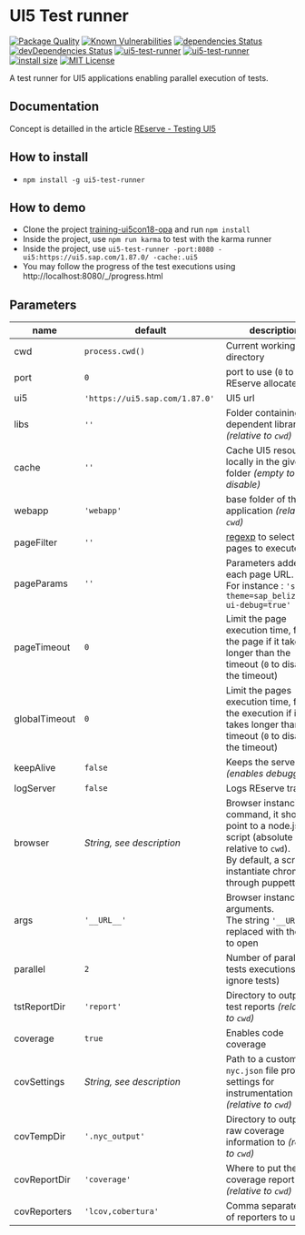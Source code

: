 # UI5 Test runner

[![Package Quality](https://npm.packagequality.com/shield/ui5-test-runner.svg)](https://packagequality.com/#?package=ui5-test-runner)
[![Known Vulnerabilities](https://snyk.io/test/github/ArnaudBuchholz/ui5-test-runner/badge.svg?targetFile=package.json)](https://snyk.io/test/github/ArnaudBuchholz/ui5-test-runner?targetFile=package.json)
[![dependencies Status](https://david-dm.org/ArnaudBuchholz/ui5-test-runner/status.svg)](https://david-dm.org/ArnaudBuchholz/ui5-test-runner)
[![devDependencies Status](https://david-dm.org/ArnaudBuchholz/ui5-test-runner/dev-status.svg)](https://david-dm.org/ArnaudBuchholz/ui5-test-runner?type=dev)
[![ui5-test-runner](https://badge.fury.io/js/ui5-test-runner.svg)](https://www.npmjs.org/package/ui5-test-runner)
[![ui5-test-runner](http://img.shields.io/npm/dm/ui5-test-runner.svg)](https://www.npmjs.org/package/ui5-test-runner)
[![install size](https://packagephobia.now.sh/badge?p=ui5-test-runner)](https://packagephobia.now.sh/result?p=ui5-test-runner)
[![MIT License](https://img.shields.io/badge/License-MIT-yellow.svg)](https://opensource.org/licenses/MIT)

A test runner for UI5 applications enabling parallel execution of tests.

## Documentation

Concept is detailled in the  article [REserve - Testing UI5](https://arnaud-buchholz.medium.com/reserve-testing-ui5-85187d5eb7f1)

## How to install

* `npm install -g ui5-test-runner`

## How to demo

* Clone the project [training-ui5con18-opa](https://github.com/ArnaudBuchholz/training-ui5con18-opa) and run `npm install`
* Inside the project, use `npm run karma` to test with the karma runner
* Inside the project, use `ui5-test-runner -port:8080 -ui5:https://ui5.sap.com/1.87.0/ -cache:.ui5`
* You may follow the progress of the test executions using http://localhost:8080/_/progress.html

## Parameters

| name | default | description |
|---|---|---|
| cwd | `process.cwd()` | Current working directory |
| port | `0` | port to use (`0` to let REserve allocate one) |
| ui5 | `'https://ui5.sap.com/1.87.0'` | UI5 url |
| libs | `''` | Folder containing dependent libraries *(relative to `cwd`)* |
| cache | `''` | Cache UI5 resources locally in the given folder *(empty to disable)* |
| webapp | `'webapp'` | base folder of the web application *(relative to `cwd`)* |
| pageFilter | `''` | [regexp](https://developer.mozilla.org/en-US/docs/Web/JavaScript/Reference/Global_Objects/RegExp) to select which pages to execute |
| pageParams | `''` | Parameters added to each page URL.<br/>For instance : `'sap-ui-theme=sap_belize&sap-ui-debug=true'` |
| pageTimeout | `0` | Limit the page execution time, fails the page if it takes longer than the timeout (`0` to disable the timeout) |
| globalTimeout | `0` | Limit the pages execution time, fails the execution if it takes longer than the timeout (`0` to disable the timeout) |
| keepAlive | `false` | Keeps the server alive *(enables debugging)* |
| logServer | `false` | Logs REserve traces |
| browser | *String, see description* | Browser instanciation command, it should point to a node.js script (absolute or relative to `cwd`).<br/>By default, a script will instantiate chromium through puppetteer |
| args | `'__URL__'` | Browser instanciation arguments.<br/>The string `'__URL__'` is replaced with the URL to open |
| parallel | `2` | Number of parallel tests executions (`0` to ignore tests) |
| tstReportDir | `'report'` | Directory to output test reports *(relative to `cwd`)* |
| coverage | `true` | Enables code coverage |
| covSettings | *String, see description* | Path to a custom `nyc.json` file providing settings for instrumentation *(relative to `cwd`)* |
| covTempDir | `'.nyc_output'` | Directory to output raw coverage information to *(relative to `cwd`)* |
| covReportDir | `'coverage'` | Where to put the coverage report files *(relative to `cwd`)* |
| covReporters | `'lcov,cobertura'` | Comma separated list of reporters to use |
